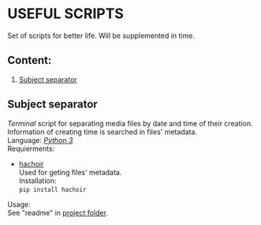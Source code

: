 # USEFUL SCRIPTS
Set of scripts for better life. Will be supplemented in time.
## Content:
1. [Subject separator](#ss)

## <a name="ss"></a> Subject separator
_Terminal_ script for separating media files by date and time of their creation. Information of creating time is searched in files' metadata.\
Language: _[Python 3](https://www.python.org)_\
Requierments:
- [hachoir](https://hachoir.readthedocs.io/en/latest/)\
Used for geting files' metadata.\
Installation:\
```pip install hachoir```

Usage:  
See "readme" in [project folder](https://github.com/Grachev-A-A/UsefulScripts/tree/master/Subject%20separator).
